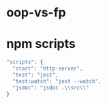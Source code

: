 # oop-vs-fp

# npm scripts
```js
"scripts": {
  "start": "http-server",
  "test": "jest",
  "test:watch": "jest --watch",
  "jsdoc": "jsdoc .\\src\\"
}
```
